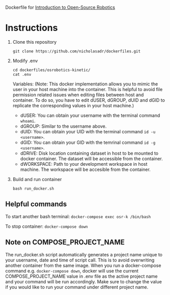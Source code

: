 Dockerfile for [Introduction to Open-Source Robotics](https://crigroup.gitbooks.io/osrobotics/)

# Instructions

1. Clone this repository

   `git clone https://github.com/nicholasadr/dockerfiles.git`

2. Modify .env

     ```
     cd dockerfiles/osrobotics-kinetic/
     cat .env
     ```

   Variables:
   (Note: This docker implementation allows you to mimic the user in your host machine into the container. This is helpful to avoid file permission related issues when editing files between host and container. To do so, you have to edit dUSER, dGROUP, dUID and dGID to replicate the corresponding values in your host machine.)
   * dUSER: You can obtain your username with the terminal command `whoami`.
   * dGROUP: Similar to the username above.
   * dUID: You can obtain your UID with the terminal command `id -u <username>`.
   * dGID: You can obtain your GID with the temrinal command `id -g <username>`.
   * dDRIVE: Disk location containing dataset in host to be mounted to docker container. The dataset will be accessible from the container.
   * dWORKSPACE: Path to your development workspace in host machine. The workspace will be accesible from the container.

3. Build and run container

   `bash run_docker.sh`

## Helpful commands

To start another bash terminal:
`docker-compose exec osr-k /bin/bash`

To stop container:
`docker-compose down`

## Note on COMPOSE_PROJECT_NAME
The run_docker.sh script automatically generates a project name unique to your username, date and time of script call. This is to avoid overwriting another container from the same image. When you run a docker-compose command e.g. `docker-compose down`, docker will use the current COMPOSE_PROJECT_NAME value in .env file as the active project name and your command will be run accordingly. Make sure to change the value if you would like to run your command under different project name.
